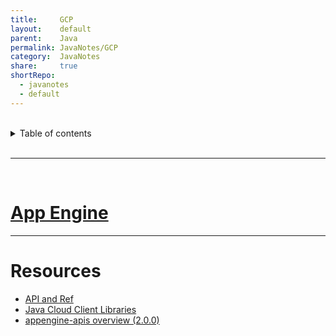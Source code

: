 ```yaml
---  
title:     GCP            
layout:    default            
parent:    Java            
permalink: JavaNotes/GCP            
category:  JavaNotes            
share:     true            
shortRepo:          
  - javanotes          
  - default            
---  
```

  
  
<br/>          
  
<details markdown="block">                
<summary>                
Table of contents                
</summary>                
{: .text-delta }                
1. TOC                
{:toc}                
</details>                
  
<br/>                
  
***                
  
<br/>                
  
# [App Engine](https://cloud.google.com/appengine/docs/standard/java-gen2/runtime)  
  
          
---  
  
# Resources  
  
- [API and Ref](https://cloud.google.com/appengine/docs/standard/apis)  
- [Java Cloud Client Libraries](https://cloud.google.com/java/docs/reference)  
- [appengine-apis overview (2.0.0)](https://cloud.google.com/appengine/docs/standard/java-gen2/reference/services/bundled/latest/overview)